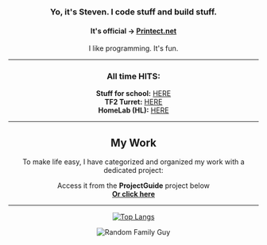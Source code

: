 <div align="center">

### Yo, it's Steven. I code stuff and build stuff.
#### It's official → [**Printect.net**](https://printect.net/)

I like programming. It's fun.

---

### **All time HITS:**
<p>
  <strong>Stuff for school:</strong> <a href="https://www.fs-testbed.com/data">HERE</a><br>
  <strong>TF2 Turret:</strong> <a href="https://github.com/StevenNaliwajka/TF2SentryEE">HERE</a><br>
  <strong>HomeLab (HL):</strong> <a href="https://github.com/StevenNaliwajka/HL">HERE</a>
</p>

---

## **My Work**
To make life easy, I have categorized and organized my work with a dedicated project:  
<p>
  Access it from the <strong>ProjectGuide</strong> project below<br>
  <a href="https://github.com/StevenNaliwajka/ProjectGuide"><strong>Or click here</strong></a>
</p>

---

[![Top Langs](https://github-readme-stats.vercel.app/api/top-langs/?username=StevenNaliwajka&theme=dracula&hide=G-code)](https://github.com/anuraghazra/github-readme-stats)

![Random Family Guy](https://www.naliwajka.com/peter)

</div>
